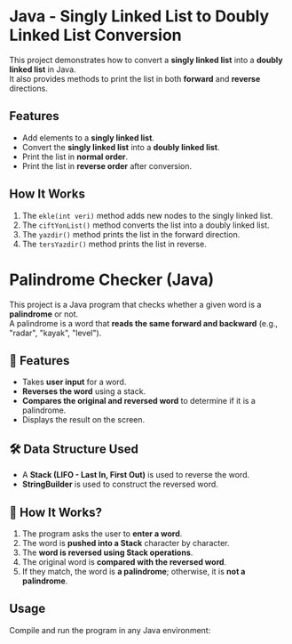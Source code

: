# Java - Singly Linked List to Doubly Linked List Conversion

This project demonstrates how to convert a **singly linked list** into a **doubly linked list** in Java.  
It also provides methods to print the list in both **forward** and **reverse** directions.

## Features
- Add elements to a **singly linked list**.
- Convert the **singly linked list** into a **doubly linked list**.
- Print the list in **normal order**.
- Print the list in **reverse order** after conversion.

## How It Works
1. The `ekle(int veri)` method adds new nodes to the singly linked list.
2. The `ciftYonList()` method converts the list into a doubly linked list.
3. The `yazdir()` method prints the list in the forward direction.
4. The `tersYazdir()` method prints the list in reverse.


# Palindrome Checker (Java)

This project is a Java program that checks whether a given word is a **palindrome** or not.  
A palindrome is a word that **reads the same forward and backward** (e.g., "radar", "kayak", "level").

## 📌 Features
- Takes **user input** for a word.
- **Reverses the word** using a stack.
- **Compares the original and reversed word** to determine if it is a palindrome.
- Displays the result on the screen.

## 🛠 Data Structure Used
- A **Stack (LIFO - Last In, First Out)** is used to reverse the word.
- **StringBuilder** is used to construct the reversed word.

## 🚀 How It Works?
1. The program asks the user to **enter a word**.
2. The word is **pushed into a Stack** character by character.
3. The **word is reversed using Stack operations**.
4. The original word is **compared with the reversed word**.
5. If they match, the word is **a palindrome**; otherwise, it is **not a palindrome**.

## Usage
Compile and run the program in any Java environment:
